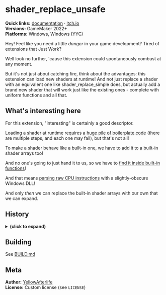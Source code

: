 # shader_replace_unsafe

**Quick links:** [documentation](https://yal.cc/docs/gm/shader_replace_unsafe/)
  · [itch.io](https://yellowafterlife.itch.io/gamemaker-shader-replace-simple)  
**Versions:** GameMaker 2022+  
**Platforms:** Windows, Windows (YYC)

Hey! Feel like you need a little _danger_ in your game development?
Tired of extensions that Just Work?

Well look no further, 'cause this extension could spontaneously combust at any moment.

But it's not just about catching fire, think about the advantages: this extension can load new shaders at runtime! And not just replace a shader with an equivalent one like shader_replace_simple does, but actually add a brand new shader that will work just like the existing ones - complete with uniform functions and all that.

## What's interesting here

For this extension, "interesting" is certainly a good descriptor.

Loading a shader at runtime requires a [huge pile of boilerplate code](shader_replace_unsafe/shader_add.cpp) (there are multiple steps, and each one may fail), but that's not all!

To make a shader behave like a built-in one, we have to add it to a built-in shader arrays too!

And no one's going to just hand it to us, so we have to [find it inside built-in functions](shader_replace_unsafe/init.cpp)!

And that means [parsing raw CPU instructions](shader_replace_unsafe/instr_tools.cpp) with a slightly-obscure Windows DLL!

And only _then_ we can replace the built-in shader arrays with our own that we can expand.

## History
<details><summary><b>(click to expand)</b></summary>

<details>
<summary>Once upon a time, I thought that it could be cool to let people load shaders in Nuclear Throne Together.</summary>

> Originally purely an online multiplayer mod, over time
[NTT](https://yellowafterlife.itch.io/nuclear-throne-together)
has grown to have its own mod loader, accumulating
[hundreds of mods](https://itch.io/game-mods/tag-ntt)
and leading to me being hired to work on Nuclear Throne itself.

</details>

<details>
<summary>And <i>it was</i> cool.</summary>

> Although shaders had to be written in HLSL9 (and, later, HLSL11),
combined with vertex buffers it meant that you could do a whole lot more drawing tricks than before.

</details>

<details>
<summary>But there was a little caveat: I used <a href="https://forum.gamemaker.io/index.php?threads/graphics-utilities-extending-gamemakers-graphics-library.3296/">an extension</a> for it that ceased to work when the game was updated to GameMaker Studio 2.</summary>

> GMS1 used DirectX 9 while GMS2 used DirectX 11
(meaning that DLLs targeting D3D9 wouldn't work),
though there had also been major changes to graphics
pipeline that I didn't know of at the time.

</details>

<details>
<summary>And it was also a busy time for me.</summary>

> I had just moved to Odesa, and, surely enough,
was working on _at least_ 3 big projects.

</details>

<details>
<summary>So, after making a few prototypes with varying degree of success, I <a href="https://forum.gamemaker.io/index.php?threads/closed-paid-looking-for-a-programmer-to-port-gms1-dx9-native-extension-to-gms2-dx11.69458/">tried to hire someone</a> to do this.</summary>

> Surely enough, if something wasn't easy to do for me,
it wasn't going to be easy to find anyone to help with this.
> 
> Sometime around the end of the year I finally managed to finish the work myself after getting some advice on D3D11 specifics

</details>

<details>
<summary>Unknown to me, someone took my seeming lack of progress as an invitation to have <a href="https://forum.gamemaker.io/index.php?threads/live-shader-editor.70962/">a shot at the task</a>.</summary>

> They later admitted that they thought that I'd abandon the idea after seeing someone else accomplish this.

</details>

<details>
<summary>... and later begged me to not bundle my extension for free with GMLive, not to destroy their odds of selling theirs.</summary>

> (although this was a little silly - GMLive is one of the more popular GameMaker extensions, but I doubt that even 0.1% of all GameMaker users own a copy of it)

</details>

<details>
<summary>So I agreed to release my simpler extension as "pay $10 or ask for a key" and not release the bigger extension until they release their extension.</summary>

> The simpler extension is what became [shader_replace_simple](https://yellowafterlife.itch.io/gamemaker-shader-replace-simple).
Roughly 15% of its users requested a free copy, which is less than I was expecting.
>
> The bigger extension was the precursor of this one - the ideas were much alike, but it was much jankier. It was only used in Nuclear Throne and another work project that never saw the light of the day.

</details>

<details>
<summary>And then they never released their extension.</summary>

> The motivation is unclear, though they did mention that they felt
like simplifying game development too much was harmful to the industry as a whole, so maybe that's what it is.
>
> I finally removed the link to their work-in-progress thread from GMLive documentation over two years later.

</details>

<details>
<summary>Then GameMaker Studio 2.3 came along, and everything changed.</summary>

> Ability to get pointers to structs and methods meant that you could
finally acquire pointers to built-in functions without going through
ridiculous hacks.
>
> And GM2022's (still very poorly documented) [YYRunnerInterface](https://github.com/YoYoGames/GMEXT-Steamworks/blob/main/source/Steamworks_vs/Steamworks/Extension_Interface.h) allows functions to work with GML values directly - without the usual interop costs.

</details>

<details>
<summary>And my extension stopped working in GM2022 due to transition to x64 Windows runtime, so I figured that it's just about time to rewrite it using new tools at hand.</summary>

> My original implementation used a modification of [this snippet](https://stackoverflow.com/a/23843450/5578773), which was x86-only and was missing some of the extended instructions.
>
> In the remake I took the opportunity to rewrite the code to use DbgEng, which appears to be primarily aimed at low-level and driver developers, but also this is your best bet at decoding instructions without bundling a huge library (like Intel XED) _or_ staring at Intel's instruction reference for no less than a few days.
>
> And, of course, function pointers and my advancements in tooling (GmxGen and GmlCppExtFuncs) meant that there's far less boilerplate to write.

</details>

And now we're here.

</details>

## Building

See [BUILD.md](BUILD.md)

## Meta

**Author:** [YellowAfterlife](https://github.com/YellowAfterlife)  
**License:** Custom license (see `LICENSE`)